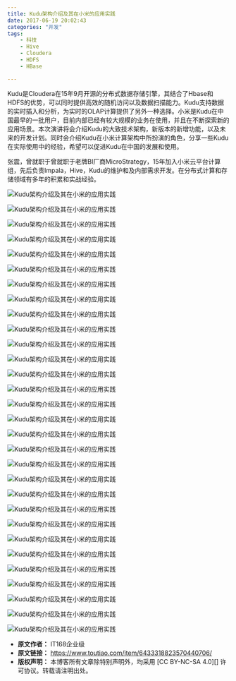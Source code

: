 ```yaml
---
title: Kudu架构介绍及其在小米的应用实践
date: 2017-06-19 20:02:43
categories: "开发"
tags:
	- 科技
	- Hive
	- Cloudera
	- HDFS
	- HBase

---
```


Kudu是Cloudera在15年9月开源的分布式数据存储引擎，其结合了Hbase和HDFS的优势，可以同时提供高效的随机访问以及数据扫描能力。Kudu支持数据的实时插入和分析，为实时的OLAP计算提供了另外一种选择。小米是Kudu在中国最早的一批用户，目前内部已经有较大规模的业务在使用，并且在不断探索新的应用场景。本次演讲将会介绍Kudu的大致技术架构，新版本的新增功能，以及未来的开发计划。同时会介绍Kudu在小米计算架构中所扮演的角色，分享一些Kudu在实际使用中的经验，希望可以促进Kudu在中国的发展和使用。

张震，曾就职于曾就职于老牌BI厂商MicroStrategy，15年加入小米云平台计算组，先后负责Impala，Hive，Kudu的维护和及内部需求开发。在分布式计算和存储领域有多年的积累和实战经验。

![Kudu架构介绍及其在小米的应用实践][Kudu]

![Kudu架构介绍及其在小米的应用实践][Kudu 1]

![Kudu架构介绍及其在小米的应用实践][Kudu 2]

![Kudu架构介绍及其在小米的应用实践][Kudu 3]

![Kudu架构介绍及其在小米的应用实践][Kudu 4]

![Kudu架构介绍及其在小米的应用实践][Kudu 5]

![Kudu架构介绍及其在小米的应用实践][Kudu 6]

![Kudu架构介绍及其在小米的应用实践][Kudu 7]

![Kudu架构介绍及其在小米的应用实践][Kudu 8]

![Kudu架构介绍及其在小米的应用实践][Kudu 9]

![Kudu架构介绍及其在小米的应用实践][Kudu 10]

![Kudu架构介绍及其在小米的应用实践][Kudu 11]

![Kudu架构介绍及其在小米的应用实践][Kudu 12]

![Kudu架构介绍及其在小米的应用实践][Kudu 13]

![Kudu架构介绍及其在小米的应用实践][Kudu 14]

![Kudu架构介绍及其在小米的应用实践][Kudu 15]

![Kudu架构介绍及其在小米的应用实践][Kudu 16]

![Kudu架构介绍及其在小米的应用实践][Kudu 17]

![Kudu架构介绍及其在小米的应用实践][Kudu 18]

![Kudu架构介绍及其在小米的应用实践][Kudu 19]

![Kudu架构介绍及其在小米的应用实践][Kudu 20]

![Kudu架构介绍及其在小米的应用实践][Kudu 21]

![Kudu架构介绍及其在小米的应用实践][Kudu 22]

![Kudu架构介绍及其在小米的应用实践][Kudu 23]

![Kudu架构介绍及其在小米的应用实践][Kudu 24]

![Kudu架构介绍及其在小米的应用实践][Kudu 25]

![Kudu架构介绍及其在小米的应用实践][Kudu 26]

![Kudu架构介绍及其在小米的应用实践][Kudu 27]

![Kudu架构介绍及其在小米的应用实践][Kudu 28]

![Kudu架构介绍及其在小米的应用实践][Kudu 29]


[Kudu]: /pro/os/crawler/I2M2-YNNE-Z7ZU.jpg
[Kudu 1]: /pro/os/crawler/ZFQV-ZMVN-J2EU.jpg
[Kudu 2]: /pro/os/crawler/VMVU-EUBE-ZFMY.jpg
[Kudu 3]: /pro/os/crawler/6BZJ-ERQY-QMIN.jpg
[Kudu 4]: /pro/os/crawler/MBAV-FQA6-FFNB.jpg
[Kudu 5]: /pro/os/crawler/NYJR-3U6V-IEUI.jpg
[Kudu 6]: /pro/os/crawler/VN2Y-7RQV-YV3I.jpg
[Kudu 7]: /pro/os/crawler/7F6N-MNNN-REJN.jpg
[Kudu 8]: /pro/os/crawler/MI7N-ABUZ-UUVE.jpg
[Kudu 9]: /pro/os/crawler/N2IU-VEUI-BVNQ.jpg
[Kudu 10]: /pro/os/crawler/BZBF-VVMZ-3YMZ.jpg
[Kudu 11]: /pro/os/crawler/ZRMB-7ZBF-UAYU.jpg
[Kudu 12]: /pro/os/crawler/ZVFV-JBYA-EB2Y.jpg
[Kudu 13]: /pro/os/crawler/IMBB-RERQ-VB6V.jpg
[Kudu 14]: /pro/os/crawler/NMZM-VZEB-IIUJ.jpg
[Kudu 15]: /pro/os/crawler/F2QU-BA3M-BMNR.jpg
[Kudu 16]: /pro/os/crawler/RYQY-FIIJ-7NME.jpg
[Kudu 17]: /pro/os/crawler/B3MJ-BMN7-7RA2.jpg
[Kudu 18]: /pro/os/crawler/EAI3-IV3Q-UIR2.jpg
[Kudu 19]: /pro/os/crawler/JIR2-YZM3-MEEB.jpg
[Kudu 20]: /pro/os/crawler/IJUV-3QZN-UYFZ.jpg
[Kudu 21]: /pro/os/crawler/R7F6-ZU7B-FE6Z.jpg
[Kudu 22]: /pro/os/crawler/Z2EN-VQAA-VIVU.jpg
[Kudu 23]: /pro/os/crawler/UEYF-NFFR-BRIR.jpg
[Kudu 24]: /pro/os/crawler/JYFB-MYUV-IRFQ.jpg
[Kudu 25]: /pro/os/crawler/7FN2-QRQU-NN2U.jpg
[Kudu 26]: /pro/os/crawler/ZNIB-FA63-QJVQ.jpg
[Kudu 27]: /pro/os/crawler/JBI2-MZJA-JFAQ.jpg
[Kudu 28]: /pro/os/crawler/YBZM-VYFA-I3YR.jpg
[Kudu 29]: /pro/os/crawler/BI6Z-JMYZ-MUEF.jpg
 *  **原文作者：** IT168企业级
 *  **原文链接：** https://www.toutiao.com/item/6433318823570440706/
 *  **版权声明：** 本博客所有文章除特别声明外，均采用 [CC BY-NC-SA 4.0][] 许可协议。转载请注明出处。